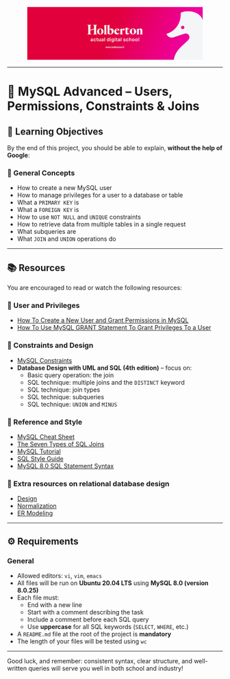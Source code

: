 <div align="center"><img src="https://github.com/ksyv/holbertonschool-web_front_end/blob/main/baniere_holberton.png"></div>

---

# 📘 MySQL Advanced – Users, Permissions, Constraints & Joins

## 🧠 Learning Objectives

By the end of this project, you should be able to explain, **without the help of Google**:

### 🔹 General Concepts
- How to create a new MySQL user
- How to manage privileges for a user to a database or table
- What a `PRIMARY KEY` is
- What a `FOREIGN KEY` is
- How to use `NOT NULL` and `UNIQUE` constraints
- How to retrieve data from multiple tables in a single request
- What subqueries are
- What `JOIN` and `UNION` operations do

---

## 📚 Resources

You are encouraged to read or watch the following resources:

### 🔸 User and Privileges
- [How To Create a New User and Grant Permissions in MySQL](https://intranet.hbtn.io/rltoken/1tuxYhEv__bmrwkAicbjpA)
- [How To Use MySQL GRANT Statement To Grant Privileges To a User](https://intranet.hbtn.io/rltoken/km4VxJIBhjKVfiWEBETk-w)

### 🔸 Constraints and Design
- [MySQL Constraints](https://intranet.hbtn.io/rltoken/AHI2a6vFyr8h4LeI6xK96w)
- **Database Design with UML and SQL (4th edition)** – focus on:
  - Basic query operation: the join
  - SQL technique: multiple joins and the `DISTINCT` keyword
  - SQL technique: join types
  - SQL technique: subqueries
  - SQL technique: `UNION` and `MINUS`

### 🔸 Reference and Style
- [MySQL Cheat Sheet](https://intranet.hbtn.io/rltoken/g8QlxhHt2_WHdIXE-2oYYw)
- [The Seven Types of SQL Joins](https://intranet.hbtn.io/rltoken/o6faV44f8S34zW3FiO5Mgg)
- [MySQL Tutorial](https://intranet.hbtn.io/rltoken/T3VjE1yBfwJcd1hDD4tItw)
- [SQL Style Guide](https://intranet.hbtn.io/rltoken/0NaQZjOUvQuWy0xGPhTkVw)
- [MySQL 8.0 SQL Statement Syntax](https://intranet.hbtn.io/rltoken/R5KAnzO4iwYo2LgD3eKL8A)

### 🔸 Extra resources on relational database design
- [Design](https://intranet.hbtn.io/rltoken/A81_Vk2TV-f_f5wG0HK6Zw)
- [Normalization](https://intranet.hbtn.io/rltoken/cwgE_DVy7l3ap6lCVJsPZQ)
- [ER Modeling](https://intranet.hbtn.io/rltoken/1JFNpSloiEAI7aLW2rnyKw)

---

## ⚙️ Requirements

### General
- Allowed editors: `vi`, `vim`, `emacs`
- All files will be run on **Ubuntu 20.04 LTS** using **MySQL 8.0 (version 8.0.25)**
- Each file must:
  - End with a new line
  - Start with a comment describing the task
  - Include a comment before each SQL query
  - Use **uppercase** for all SQL keywords (`SELECT`, `WHERE`, etc.)
- A `README.md` file at the root of the project is **mandatory**
- The length of your files will be tested using `wc`

---

Good luck, and remember: consistent syntax, clear structure, and well-written queries will serve you well in both school and industry!
